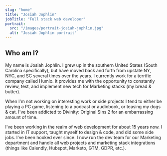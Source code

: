 ```yaml
---
slug: "home"
title: "Josiah Jophlin"
jobTitle: "Full stack web developer"
portrait:
  src: "/images/portrait-josiah-jophlin.jpg"
  alt: "Josiah Jophlin portrait"
---
```


## Who am I?

My name is Josiah Jophlin. I grew up in the southern United States (South Carolina specifically), but have moved back and forth from upstate NY, NYC, and SC several times over the years. I currently work for a terrific company called Humio. It provides me with the opportunity to constantly review, test, and implement new tech for Marketing stacks (my bread & butter).

When I'm not working on interesting work or side projects I tend to either be playing a PC game, listening to a podcast or audiobook, or teasing my dogs & cat. I've been addicted to Divinity: Original Sins 2 for an embarrassing amount of time.

I've been working in the realm of web development for about 15 years now. I started in IT support, taught myself to design & code, and did some side jobs. I've been hooked ever since. I now run the dev team for our Marketing department and handle all web projects and marketing stack integrations (things like Calendly, Hubspot, Marketo, GTM, GDPR, etc.).
